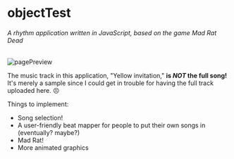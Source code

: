 # objectTest
###### A rhythm application written in JavaScript, based on the game Mad Rat Dead

![pagePreview](https://user-images.githubusercontent.com/71283846/115192549-95a15a80-a0b0-11eb-915e-9221dd8d8e4b.png)

The music track in this application, "Yellow invitation," **is _NOT_ the full song!** It's merely a sample since I could get in trouble for having the full track uploaded here. :persevere:

Things to implement:

- Song selection!
- A user-friendly beat mapper for people to put their own songs in (eventually? maybe?)
- Mad Rat!
- More animated graphics
